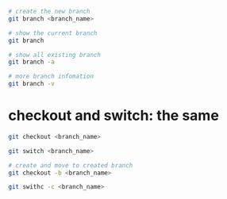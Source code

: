 ```bash
# create the new branch
git branch <branch_name>

# show the current branch
git branch

# show all existing branch
git branch -a

# more branch infomation
git branch -v
```

# checkout and switch: the same
```bash
git checkout <branch_name>

git switch <branch_name>

# create and move to created branch
git checkout -b <branch_name>

git swithc -c <branch_name>
```
